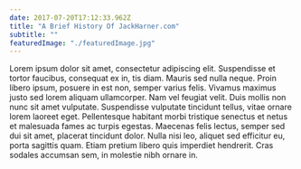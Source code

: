 ```yaml
---
date: 2017-07-20T17:12:33.962Z
title: "A Brief History Of JackHarner.com" 
subtitle: ""
featuredImage: "./featuredImage.jpg"
---
```

Lorem ipsum dolor sit amet, consectetur adipiscing elit. Suspendisse et tortor faucibus, consequat ex in, tis diam. Mauris sed nulla neque. Proin libero ipsum, posuere in est non, semper varius felis. Vivamus maximus justo sed lorem aliquam ullamcorper. Nam vel feugiat velit. Duis mollis non nunc sit amet vulputate. Suspendisse vulputate tincidunt tellus, vitae ornare lorem laoreet eget. Pellentesque habitant morbi tristique senectus et netus et malesuada fames ac turpis egestas. Maecenas felis lectus, semper sed dui sit amet, placerat tincidunt dolor. Nulla nisi leo, aliquet sed efficitur eu, porta sagittis quam. Etiam pretium libero quis imperdiet hendrerit. Cras sodales accumsan sem, in molestie nibh ornare in.  